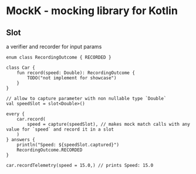 # MockK - mocking library for Kotlin

## Slot
a verifier and recorder for input params

```
enum class RecordingOutcome { RECORDED }

class Car {
    fun record(speed: Double): RecordingOutcome {
        TODO("not implement for showcase")
    }
}

// allow to capture parameter with non nullable type `Double`
val speedSlot = slot<Double>()

every {
    car.record(
        speed = capture(speedSlot), // makes mock match calls with any value for `speed` and record it in a slot
    )
} answers {
    println("Speed: ${speedSlot.captured}")
    RecordingOutcome.RECORDED
}

car.recordTelemetry(speed = 15.0,) // prints Speed: 15.0
```
